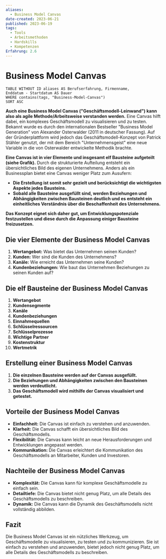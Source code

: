 ```yaml
---
aliases:
  - Business Model Canvas
date-created: 2023-06-21
published: 2023-06-19
tags:
  - Tools
  - Arbeitsmethoden
  - Hardskills
  - Kompetenzen
Erfahrung: 2.6
---
```


# Business Model Canvas

```dataview
TABLE WITHOUT ID aliases AS Berufserfahrung, Firmenname,
Enddatum - Startdatum AS Dauer
WHERE contains(tags, "Business-Model-Canvas")
SORT ASC
```

**Auch eine Business Model Canvas ("Geschäftsmodell-Leinwand") kann also als
agile Methode/Arbeitsweise verstanden werden.** Eine Canvas hilft dabei, ein
komplexes Geschäftsmodell zu visualisieren und zu testen. Bekannt wurde es durch
den internationalen Bestseller "Business Model Generation" von Alexander
Osterwalder (2011 in deutscher Fassung). Auf der Gründerplattform wird jedoch
das Geschäftsmodell-Konzept von Patrick Stähler genutzt, der mit dem Bereich
"Unternehmensgeist" eine neue Variable in die von Osterwalder entwickelte
Methodik brachte.

**Eine Canvas ist in vier Elemente und insgesamt elf Bausteine aufgeteilt (siehe
Grafik).** Durch die strukturierte Aufteilung entsteht ein übersichtliches Bild
des eigenen Unternehmens. Anders als ein Businessplan bietet eine Canvas weniger
Platz zum Ausufern:

- **Die Erstellung ist somit sehr gezielt und berücksichtigt die wichtigsten
  Aspekte jedes Bausteins.**
- **Sobald alle Bausteine ausgefüllt sind, werden Beziehungen und Abhängigkeiten
  zwischen Bausteinen deutlich und es entsteht ein einheitliches Verständnis
  über die Beschaffenheit des Unternehmens.**

**Das Konzept eignet sich daher gut, um Entwicklungspotenziale festzustellen und
diese durch die Anpassung einiger Bausteine freizusetzen.**

## Die vier Elemente der Business Model Canvas

1. **Wertangebot:** Was bietet das Unternehmen seinen Kunden?
2. **Kunden:** Wer sind die Kunden des Unternehmens?
3. **Kanäle:** Wie erreicht das Unternehmen seine Kunden?
4. **Kundenbeziehungen:** Wie baut das Unternehmen Beziehungen zu seinen Kunden
   auf?

## Die elf Bausteine der Business Model Canvas

1. **Wertangebot**
2. **Kundensegmente**
3. **Kanäle**
4. **Kundenbeziehungen**
5. **Einnahmequellen**
6. **Schlüsselressourcen**
7. **Schlüsselprozesse**
8. **Wichtige Partner**
9. **Kostenstruktur**
10. **Wertmetrik**

## Erstellung einer Business Model Canvas

1. **Die einzelnen Bausteine werden auf der Canvas ausgefüllt.**
2. **Die Beziehungen und Abhängigkeiten zwischen den Bausteinen werden
   verdeutlicht.**
3. **Das Geschäftsmodell wird mithilfe der Canvas visualisiert und getestet.**

## Vorteile der Business Model Canvas

- **Einfachheit:** Die Canvas ist einfach zu verstehen und anzuwenden.
- **Klarheit:** Die Canvas schafft ein übersichtliches Bild des
  Geschäftsmodells.
- **Flexibilität:** Die Canvas kann leicht an neue Herausforderungen und
  Entwicklungen angepasst werden.
- **Kommunikation:** Die Canvas erleichtert die Kommunikation des
  Geschäftsmodells an Mitarbeiter, Kunden und Investoren.

## Nachteile der Business Model Canvas

- **Komplexität:** Die Canvas kann für komplexe Geschäftsmodelle zu einfach
  sein.
- **Detailtiefe:** Die Canvas bietet nicht genug Platz, um alle Details des
  Geschäftsmodells zu beschreiben.
- **Dynamik:** Die Canvas kann die Dynamik des Geschäftsmodells nicht
  vollständig abbilden.

## Fazit

Die Business Model Canvas ist ein nützliches Werkzeug, um Geschäftsmodelle zu
visualisieren, zu testen und zu kommunizieren. Sie ist einfach zu verstehen und
anzuwenden, bietet jedoch nicht genug Platz, um alle Details des
Geschäftsmodells zu beschreiben.
